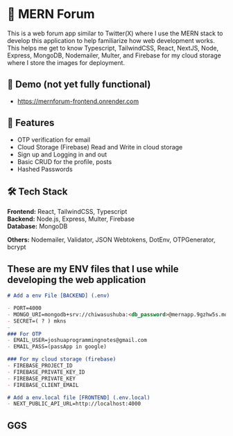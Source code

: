 
# 🚀 MERN Forum 

This is a web forum app similar to Twitter(X) where I use the MERN stack to develop this application to help familiarize how web development works. This helps me get to know Typescript, TailwindCSS, React, NextJS, Node, Express, MongoDB, Nodemailer, Multer, and Firebase for my cloud storage where I store the images for deployment.

## 📸 Demo (not yet fully functional) 

- https://mernforum-frontend.onrender.com

## 📂 Features

- OTP verification for email
- Cloud Storage (Firebase) Read and Write in cloud storage
- Sign up and Logging in and out
- Basic CRUD for the profile, posts
- Hashed Passwords

## 🛠️ Tech Stack

**Frontend:** React, TailwindCSS, Typescript  
**Backend:** Node.js, Express, Multer, Firebase  
**Database:** MongoDB

**Others:** Nodemailer, Validator, JSON Webtokens, DotEnv, OTPGenerator, bcrypt

## These are my ENV files that I use while developing the web application
```markdown
# Add a env File [BACKEND] (.env)

- PORT=4000
- MONGO_URI=mongodb+srv://chiwasushuba:<db_password>@mernapp.9gzhw5s.mongodb.net/?retryWrites=true&w=majority&appName=MERNapp
- SECRET=( ? ) mkns
- 
### For OTP
- EMAIL_USER=joshuaprogrammingnotes@gmail.com
- EMAIL_PASS=(passApp in google)

### For my cloud storage (firebase)
- FIREBASE_PROJECT_ID
- FIREBASE_PRIVATE_KEY_ID
- FIREBASE_PRIVATE_KEY
- FIREBASE_CLIENT_EMAIL

# Add a env.local file [FRONTEND] (.env.local)
- NEXT_PUBLIC_API_URL=http://localhost:4000

```

## GGS
